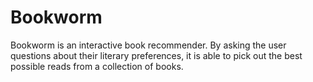 # Bookworm
Bookworm is an interactive book recommender.
By asking the user questions about their literary preferences, 
it is able to pick out the best possible reads from a collection of books.
